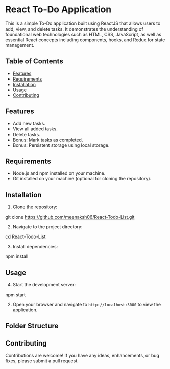 # React To-Do Application

This is a simple To-Do application built using ReactJS that allows users to add, view, and delete tasks. It demonstrates the understanding of foundational web technologies such as HTML, CSS, JavaScript, as well as essential React concepts including components, hooks, and Redux for state management.

## Table of Contents

- [Features](#features)
- [Requirements](#requirements)
- [Installation](#installation)
- [Usage](#usage)
- [Contributing](#contributing)

## Features

- Add new tasks.
- View all added tasks.
- Delete tasks.
- Bonus: Mark tasks as completed.
- Bonus: Persistent storage using local storage.

## Requirements

- Node.js and npm installed on your machine.
- Git installed on your machine (optional for cloning the repository).

## Installation

1. Clone the repository:

git clone https://github.com/meenaksh06/React-Todo-List.git


2. Navigate to the project directory:

cd React-Todo-List

3. Install dependencies:

npm install


## Usage

4. Start the development server:


npm start



2. Open your browser and navigate to `http://localhost:3000` to view the application.

## Folder Structure




## Contributing

Contributions are welcome! If you have any ideas, enhancements, or bug fixes, please submit a pull request.

